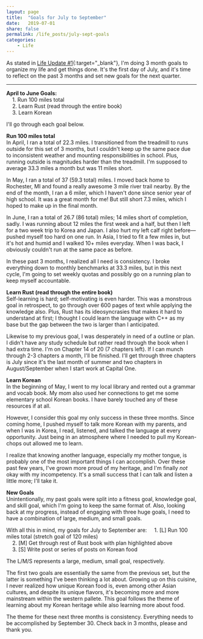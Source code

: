 ```yaml
---
layout: page
title:  "Goals for July to September"
date:   2019-07-01
share: false
permalink: /life_posts/july-sept-goals
categories:
    - Life
---
```


As stated in [Life Update #1](https://edward1kim.github.io/life_posts/3-month-goals){:target="_blank"}, I'm doing 3 month goals to organize my life and get things done. It's the first day of July, and it's time to reflect on the past 3 months and set new goals for the next quarter. 

---

**April to June Goals:**  
&nbsp;&nbsp;&nbsp;&nbsp;1\. Run 100 miles total  
&nbsp;&nbsp;&nbsp;&nbsp;2\. Learn Rust (read through the entire book)  
&nbsp;&nbsp;&nbsp;&nbsp;3\. Learn Korean

I'll go through each goal below.

**Run 100 miles total**  
In April, I ran a total of 22.3 miles. I transitioned from the treadmill to runs outside for this set of 3 months, but I couldn't keep up the same pace due to inconsistent weather and mounting responsibilities in school. Plus, running outside is magnitudes harder than the treadmill. I'm supposed to average 33.3 miles a month but was 11 miles short.

In May, I ran a total of 37 (59.3 total) miles. I moved back home to Rochester, MI and found a really awesome 3 mile river trail nearby. By the end of the month, I ran a 6 miler, which I haven't done since senior year of high school. It was a great month for me! But still short 7.3 miles, which I hoped to make up in the final month.

In June, I ran a total of 26.7 (86 total) miles; 14 miles short of completion, sadly. I was running about 12 miles the first week and a half, but then I left for a two week trip to Korea and Japan. I also hurt my left calf right before—pushed myself too hard on one run. In Asia, I tried to fit a few miles in, but it's hot and humid and I walked 10+ miles everyday. When I was back, I obviously couldn't run at the same pace as before. 

In these past 3 months, I realized all I need is consistency. I broke everything down to monthly benchmarks at 33.3 miles, but in this next cycle, I'm going to set weekly quotas and possibly go on a running plan to keep myself accountable. 

**Learn Rust (read through the entire book)**  
Self-learning is hard; self-motivating is even harder. This was a monstrous goal in retrospect, to go through over 600 pages of text while applying the knowledge also. Plus, Rust has its ideosyncrasies that makes it hard to understand at first; I thought I could learn the language with C++ as my base but the gap between the two is larger than I anticipated.

Likewise to my previous goal, I was desperately in need of a outline or plan. I didn't have any study schedule but rather read through the book when I had extra time. I'm on Chapter 14 of 20 (7 chapters left). If I can munch through 2-3 chapters a month, I'll be finished. I'll get through three chapters is July since it's the last month of summer and two chapters in August/September when I start work at Capital One. 

**Learn Korean**  
In the beginning of May, I went to my local library and rented out a grammar and vocab book. My mom also used her connections to get me some elementary school Korean books. I have barely touched any of these resources if at all. 

However, I consider this goal my only success in these three months. Since coming home, I pushed myself to talk more Korean with my parents, and when I was in Korea, I read, listened, and talked the language at every opportunity. Just being in an atmosphere where I needed to pull my Korean-chops out allowed me to learn.

I realize that knowing another language, especially my mother tongue, is probably one of the most important things I can accomplish. Over these past few years, I've grown more proud of my heritage, and I'm finally *not* okay with my incompetency. It's a small success that I can talk and listen a little more; I'll take it.

**New Goals**  
Unintentionally, my past goals were split into a fitness goal, knowledge goal, and skill goal, which I'm going to keep the same format of. Also, looking back at my progress, instead of engaging with three huge goals, I need to have a combination of large, medium, and small goals. 

With all this in mind, my goals for July to September are:
&nbsp;&nbsp;&nbsp;&nbsp;1\. [L] Run 100 miles total (stretch goal of 120 miles)  
&nbsp;&nbsp;&nbsp;&nbsp;2\. [M] Get through rest of Rust book with plan highlighted above  
&nbsp;&nbsp;&nbsp;&nbsp;3\. [S] Write post or series of posts on Korean food

The L/M/S represents a large, medium, small goal, respectively.

The first two goals are essentially the same from the previous set, but the latter is something I've been thinking a lot about. Growing up on this cuisine, I never realized how unique Korean food is, even among other Asian cultures, and despite its unique flavors, it's becoming more and more mainstream within the western pallete. This goal follows the theme of learning about my Korean heritage while also learning more about food. 

The theme for these next three months is consistency. Everything needs to be accomplished by September 30. Check back in 3 months, please and thank you.